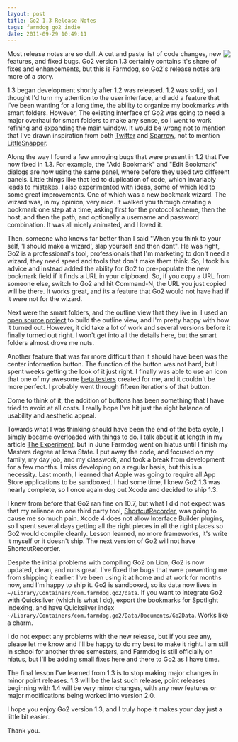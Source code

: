 ```yaml
---
layout: post
title: Go2 1.3 Release Notes
tags: farmdog go2 indie
date: 2011-09-29 10:49:11
---
```

<img src="/images/go_help.png" align="right" />

Most release notes are so dull. A cut and paste list of code changes, new features, and fixed bugs. Go2 version 1.3 certainly contains it's share of fixes and enhancements, but this is Farmdog, so Go2's release notes are more of a story. 

1.3 began development shortly after 1.2 was released. 1.2 was solid, so I thought I'd turn my attention to the user interface, and add a feature that I've been wanting for a long time, the ability to organize my bookmarks with smart folders. However, The existing interface of Go2 was going to need a major overhaul for smart folders to make any sense, so I went to work refining and expanding the main window. It would be wrong not to mention that I've drawn inspiration from both [Twitter][1] and [Sparrow][2], not to mention [LittleSnapper][3]. 

Along the way I found a few annoying bugs that were present in 1.2 that I've now fixed in 1.3. For example, the "Add Bookmark" and "Edit Bookmark" dialogs are now using the same panel, where before they used two different panels. Little things like that led to duplication of code, which invariably leads to mistakes. I also experimented with ideas, some of which led to some great improvements. One of which was a new bookmark wizard. The wizard was, in my opinion, very nice. It walked you through creating a bookmark one step at a time, asking first for the protocol scheme, then the host, and then the path, and optionally a username and password combination. It was all nicely animated, and I loved it. 

Then, someone who knows far better than I said "When you think to your self, 'I should make a wizard', slap yourself and then dont". He was right, Go2 is a professional's tool, professionals that I'm marketing to don't need a wizard, they need speed and tools that don't make them think. So, I took his advice and instead added the ability for Go2 to pre-populate the new bookmark field if it finds a URL in your clipboard. So, if you copy a URL from someone else, switch to Go2 and hit Command-N, the URL you just copied will be there. It works great, and its a feature that Go2 would not have had if it were not for the wizard. 

Next were the smart folders, and the outline view that they live in. I used an [open source project][4] to build the outline view, and I'm pretty happy with how it turned out. However, it did take a lot of work and several versions before it finally turned out right. I won't get into all the details here, but the smart folders almost drove me nuts. 

Another feature that was far more difficult than it should have been was the center information button. The function of the button was not hard, but I spent weeks getting the look of it just right. I finally was able to use an icon that one of my awesome [beta testers][7] created for me, and it couldn't be more perfect. I probably went through fifteen iterations of that button. 

Come to think of it, the addition of buttons has been something that I have tried to avoid at all costs. I really hope I've hit just the right balance of usability and aesthetic appeal. 

Towards what I was thinking should have been the end of the beta cycle, I simply became overloaded with things to do. I talk about it at length in my article [The Experiment][5], but in June Farmdog went on hiatus until I finish my Masters degree at Iowa State. I put away the code, and focused on my family, my day job, and my classwork, and took a break from development for a few months. I miss developing on a regular basis, but this is a necessity. Last month, I learned that Apple was going to require all App Store applications to be sandboxed. I had some time, I knew Go2 1.3 was nearly complete, so I once again dug out Xcode and decided to ship 1.3. 

I knew from before that Go2 ran fine on 10.7, but what I did not expect was that my reliance on one third party tool, [ShortcutRecorder][6], was going to cause me so much pain. Xcode 4 does not allow Interface Builder plugins, so I spent several days getting all the right pieces in all the right places so Go2 would compile cleanly. Lesson learned, no more frameworks, it's write it myself or it doesn't ship. The next version of Go2 will not have ShortcutRecorder. 

Despite the initial problems with compiling Go2 on Lion, Go2 is now updated, clean, and runs great. I've fixed the bugs that were preventing me from shipping it earlier. I've been using it at home and at work for months now, and I'm happy to ship it. Go2 is sandboxed, so its data now lives in `~/Library/Containers/com.farmdog.go2/data`. If you want to integrate Go2 with Quicksilver (which is what I do), export the bookmarks for Spotlight indexing, and have Quicksilver index `~/Library/Containers/com.farmdog.go2/Data/Documents/Go2Data`. Works like a charm. 

I do not expect any problems with the new release, but if you see any, please let me know and I'll be happy to do my best to make it right. I am still in school for another three semesters, and Farmdog is still officially on hiatus, but I'll be adding small fixes here and there to Go2 as I have time.

The final lesson I've learned from 1.3 is to stop making major changes in minor point releases. 1.3 will be the last such release, point releases beginning with 1.4 will be very minor changes, with any new features or major modifications being worked into version 2.0.

I hope you enjoy Go2 version 1.3, and I truly hope it makes your day just a little bit easier. 

Thank you.



[1]: http://itunes.apple.com/us/app/twitter/id409789998?mt=12
[2]: http://www.sparrowmailapp.com/
[3]: http://www.realmacsoftware.com/littlesnapper/
[4]: https://github.com/Perspx/PXSourceList
[5]: https://jonathanbuys.com/07-09-2011/The_Experiment.html
[6]: http://wafflesoftware.net/shortcut/
[7]: http://www.sause.at/
